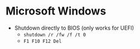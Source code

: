 # Microsoft Windows

- Shutdown directly to BIOS (only works for UEFI)
  - `shutdown /r /fw /f /t 0`
  - `F1 F10 F12 Del`  